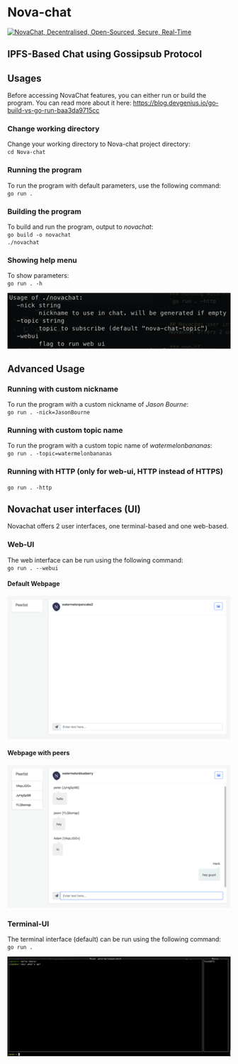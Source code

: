 # Nova-chat
[![NovaChat, Decentralised, Open-Sourced, Secure, Real-Time](https://pimp-my-readme.webapp.io/pimp-my-readme/wavy-banner?subtitle=Decentralised%2C%20Open-Sourced%2C%20Secure%2C%20Real-Time&title=NovaChat)](https://pimp-my-readme.webapp.io)

## IPFS-Based Chat using Gossipsub Protocol

## Usages
Before accessing NovaChat features, you can either run or build the program. You can read more about it here: https://blog.devgenius.io/go-build-vs-go-run-baa3da9715cc

### Change working directory
Change your working directory to Nova-chat project directory:<br>
`cd Nova-chat`

### Running the program
To run the program with default parameters, use the following command:<br>
`go run .`

### Building the program
To build and run the program, output to *novachat*:<br>
`go build -o novachat`  
`./novachat`

### Showing help menu
To show parameters:<br>
`go run . -h`  

![output for help](readme_resources/help_output.png "Help output")

## Advanced Usage

### Running with custom nickname
To run the program with a custom nickname of *Jason Bourne*:<br>
`go run . -nick=JasonBourne`

### Running with custom topic name
To run the program with a custom topic name of *watermelonbananas*:<br>
`go run . -topic=watermelonbananas`

### Running with HTTP (only for web-ui, HTTP instead of HTTPS)
`go run . -http`


## Novachat user interfaces (UI)
Novachat offers 2 user interfaces, one terminal-based and one web-based.

### Web-UI
The web interface can be run using the following command:<br>
`go run . --webui`
#### Default Webpage
![Web interface](readme_resources/webui.png "Web interface")
#### Webpage with peers
![Web interface with peers](readme_resources/webui-withpeers.png "Web interface with peers")


### Terminal-UI
The terminal interface (default) can be run using the following command:<br>
`go run .`

![Terminal interface](readme_resources/terminalui.png "Terminal interface")
